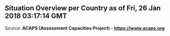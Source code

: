 ## Situation Overview per Country as of Fri, 26 Jan 2018 03:17:14 GMT

Source: **ACAPS (Assessment Capacities Project) - https://www.acaps.org**